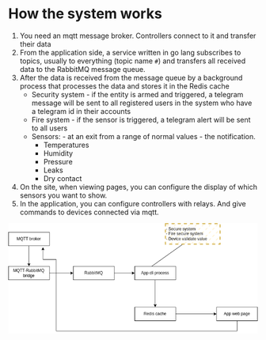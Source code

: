 # How the system works

1. You need an mqtt message broker. Controllers connect to it and transfer their data
2. From the application side, a service written in go lang subscribes to topics, usually to everything (topic name `#`) and transfers all received data to the RabbitMQ message queue.
3. After the data is received from the message queue by a background process that processes the data and stores it in the Redis cache
    - Security system - if the entity is armed and triggered, a telegram message will be sent to all registered users in the system who have a telegram id in their accounts
    - Fire system - if the sensor is triggered, a telegram alert will be sent to all users
    - Sensors: - at an exit from a range of normal values - the notification.
        - Temperatures
        - Humidity
        - Pressure
        - Leaks
        - Dry contact
4. On the site, when viewing pages, you can configure the display of which sensors you want to show.
5. In the application, you can configure controllers with relays. And give commands to devices connected via mqtt.


![principle_of_working_project.drawio.png](../schemas%2Fprinciple_of_working_project.drawio.png)
